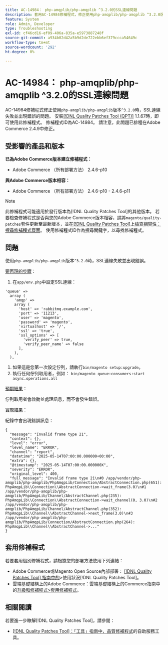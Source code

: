 ```yaml
---
title: AC-14984： php-amqplib/php-amqplib ^3.2.0的SSL連線問題
description: 套用AC-14984修補程式，修正使用php-amqplib/php-amqplib ^3.2.0版時，SSL連線失敗並出現錯誤的Adobe Commerce問題。
feature: System
role: Admin, Developer
type: Troubleshooting
exl-id: cf46cd16-ef09-406a-835a-e5973887248f
source-git-commit: a934b02d42a5b9d2de722ebb6ef379ccca54649c
workflow-type: tm+mt
source-wordcount: '292'
ht-degree: 0%

---
```


# AC-14984： php-amqplib/php-amqplib ^3.2.0的SSL連線問題

AC-14984修補程式修正使用`php-amqplib/php-amqplib`版本`^3.2.0`時，SSL連線失敗並出現錯誤的問題。 安裝[[!DNL Quality Patches Tool (QPT)]](/help/tools/quality-patches-tool/quality-patches-tool-to-self-serve-quality-patches.md) 1.1.67時，即可使用此修補程式。 修補程式ID為AC-14984。 請注意，此問題已排程在Adobe Commerce 2.4.9中修正。

## 受影響的產品和版本

**已為Adobe Commerce版本建立修補程式：**

* Adobe Commerce （所有部署方法） 2.4.6-p10

**與Adobe Commerce版本相容：**

* Adobe Commerce （所有部署方法） 2.4.6-p10 - 2.4.6-p11

>[!NOTE]
>
>此修補程式可能適用於發行版本為[!DNL Quality Patches Tool]的其他版本。 若要檢查修補程式是否與您的Adobe Commerce版本相容，請將`magento/quality-patches`套件更新至最新版本，並在[[!DNL Quality Patches Tool]上檢查相容性：搜尋修補程式頁面](https://experienceleague.adobe.com/tools/commerce-quality-patches/index.html?lang=zh-Hant)。 使用修補程式ID作為搜尋關鍵字，以尋找修補程式。

## 問題

使用`php-amqplib/php-amqplib`版本`^3.2.0`時，SSL連線失敗並出現錯誤。

<u>要再現的步驟</u>：

1. 在`app/env.php`中設定SSL連線：

```
'queue' =>
  array (
    'amqp' =>
    array (
      'host' => 'rabbitmq.example.com',
      'port' => '11213',
      'user' => 'magento',
      'password' => 'magento',
      'virtualhost' => '/',
      'ssl' => 'true',
      'ssl_options' => [
        'verify_peer' => true,
        'verify_peer_name' => false
      ],
    ),
  ),
```

1. 如果這是您第一次設定佇列，請執行`bin/magento setup:upgrade`。
1. 執行任何佇列取用者，例如： `bin/magento queue:consumers:start async.operations.all`

<u>預期結果</u>：

佇列取用者會啟動並處理訊息，而不會發生錯誤。

<u>實際結果</u>：

紀錄中會出現錯誤訊息：

```
{
  "message": "Invalid frame type 21",
  "context": {},
  "level": "error",
  "level_name": "ERROR",
  "channel": "report",
  "datetime": "2025-05-14T07:00:00.000000+00:00",
  "extra": {},
  "@timestamp": "2025-05-14T07:00:00.000000X",
  "severity": "ERROR",
  "original_level": 400,
  "full_message": "Invalid frame type 21\n#0 /app/vendor/php-amqplib/php-amqplib/PhpAmqpLib/Connection/AbstractConnection.php(651): PhpAmqpLib\\Connection\\AbstractConnection->wait_frame(3.0)\n#1 /app/vendor/php-amqplib/php-amqplib/PhpAmqpLib/Channel/AbstractChannel.php(235): PhpAmqpLib\\Connection\\AbstractConnection->wait_channel(0, 3.0)\n#2 /app/vendor/php-amqplib/php-amqplib/PhpAmqpLib/Channel/AbstractChannel.php(352): PhpAmqpLib\\Channel\\AbstractChannel->next_frame(3.0)\n#3 /app/vendor/php-amqplib/php-amqplib/PhpAmqpLib/Connection/AbstractConnection.php(264): PhpAmqpLib\\Channel\\AbstractChannel->..."
}
```

## 套用修補程式

若要套用個別修補程式，請根據您的部署方法使用下列連結：

* Adobe Commerce或Magento Open Source內部部署： [[!DNL Quality Patches Tool] 指南中的](/help/tools/quality-patches-tool/usage.md)>使用狀況[!DNL Quality Patches Tool]。
* 雲端基礎結構上的Adobe Commerce：雲端基礎結構上的Commerce指南中的[升級和修補程式>套用修補程式](https://experienceleague.adobe.com/docs/commerce-cloud-service/user-guide/develop/upgrade/apply-patches.html?lang=zh-Hant)。

## 相關閱讀

若要進一步瞭解[!DNL Quality Patches Tool]，請參閱：

* [[!DNL Quality Patches Tool]：「工具」指南中，品質修補程式](/help/tools/quality-patches-tool/quality-patches-tool-to-self-serve-quality-patches.md)的自助服務工具。
